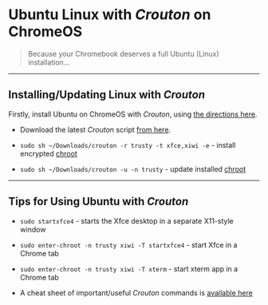 # Ubuntu Linux with _Crouton_ on ChromeOS

> Because your Chromebook deserves a full Ubuntu (Linux) installation...

---

## Installing/Updating Linux with _Crouton_

Firstly, install Ubuntu on ChromeOS with _Crouton_, using [the directions
here](https://www.linux.com/learn/tutorials/795730-how-to-easily-install-ubuntu-on-chromebook-with-crouton).

  * Download the latest _Crouton_ script [from here](https://goo.gl/fd3zc).

  * `sudo sh ~/Downloads/crouton -r trusty -t xfce,xiwi -e` - install encrypted
      [chroot](https://en.wikipedia.org/wiki/Chroot)

  * `sudo sh ~/Downloads/crouton -u -n trusty` - update installed
      [chroot](https://en.wikipedia.org/wiki/Chroot)

---

## Tips for Using Ubuntu with _Crouton_

  * `sudo startxfce4` - starts the Xfce desktop in a separate X11-style window

  * `sudo enter-chroot -n trusty xiwi -T startxfce4` - start Xfce in a Chrome
      tab

  * `sudo enter-chroot -n trusty xiwi -T xterm` - start xterm app in a Chrome
      tab

  * A cheat sheet of important/useful _Crouton_ commands is [available
    here](https://github.com/dnschneid/crouton/wiki/Crouton-Command-Cheat-Sheet)
